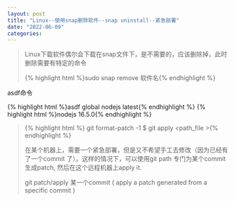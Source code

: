 ```yaml
---
layout: post
title: "Linux--使用snap删除软件--snap uninstall--紧急部署"
date: "2022-06-09"
categories: 
---
```

<blockquote> 
<p>Linux下载软件偶尔会下载在snap文件下，是不需要的，应该删除掉，此时删除需要有特定的命令</p> 
{% highlight html %}sudo snap remove 软件名{% endhighlight %} 
</blockquote> 
<p>asdf命令</p> 
{% highlight html %}asdf global nodejs latest{% endhighlight %} 
{% highlight html %}nodejs 16.5.0{% endhighlight %} 
<blockquote> 
{% highlight html %}    git format-patch -1
$ git apply &lt;path_file &gt;{% endhighlight %} 
<p>在某个机器上，需要一个紧急部署，但是又不希望手工去修改（因为已经有了一个commit 了）。这样的情况下，可以使用git path 专门为某个commit 生成patch, 然后在这个远程机器上apply it. </p> 
<p>git patch/apply 某一个commit ( apply a patch generated from a specific commit )</p> 
<h1></h1> 
</blockquote>

